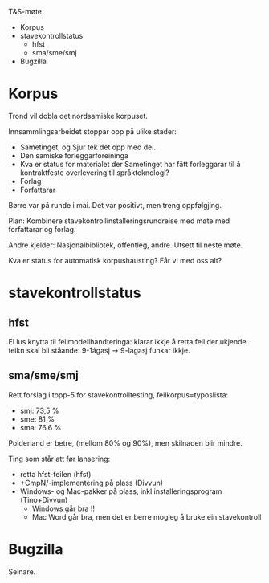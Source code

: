 T&S-møte

* Korpus
* stavekontrollstatus
    - hfst
    - sma/sme/smj
* Bugzilla

#  Korpus

Trond vil dobla det nordsamiske korpuset.

Innsammlingsarbeidet stoppar opp på ulike stader:
* Sametinget, og Sjur tek det opp med dei.
* Den samiske forleggarforeininga
* Kva er status for materialet der Sametinget har fått forleggarar
  til å kontraktfeste overlevering til språkteknologi?
* Forlag
* Forfattarar

Børre var på runde i mai. Det var positivt, men
treng oppfølgjing.

Plan: Kombinere stavekontrollinstalleringsrundreise
med møte med forfattarar og forlag.

Andre kjelder: Nasjonalbibliotek, offentleg, andre.
Utsett til neste møte.

Kva er status for automatisk korpushausting? Får vi med oss alt?

#  stavekontrollstatus

##  hfst

Ei lus knytta til feilmodellhandteringa: klarar ikkje å retta feil der ukjende
teikn skal bli ståande: 9-1ágasj -> 9-lagasj funkar ikkje.

##  sma/sme/smj

Rett forslag i topp-5 for stavekontrolltesting, feilkorpus=typoslista:

* smj: 73,5 %
* sme: 81   %
* sma: 76,6 %

Polderland er betre, (mellom 80% og 90%), men skilnaden blir mindre.

Ting som står att før lansering:
* retta hfst-feilen (hfst)
* +CmpN/-implementering på plass (Divvun)
* Windows- og Mac-pakker på plass, inkl installeringsprogram (Tino+Divvun)
    - Windows går bra !!
    - Mac Word går bra, men det er berre mogleg å bruke ein stavekontroll

#  Bugzilla

Seinare.
